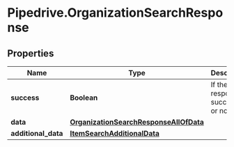 # Pipedrive.OrganizationSearchResponse

## Properties

Name | Type | Description | Notes
------------ | ------------- | ------------- | -------------
**success** | **Boolean** | If the response is successful or not | [optional] 
**data** | [**OrganizationSearchResponseAllOfData**](OrganizationSearchResponseAllOfData.md) |  | [optional] 
**additional_data** | [**ItemSearchAdditionalData**](ItemSearchAdditionalData.md) |  | [optional] 


